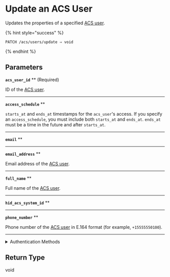 # Update an ACS User

Updates the properties of a specified [ACS user](https://docs.seam.co/latest/capability-guides/access-systems/user-management).

{% hint style="success" %}
```
PATCH /acs/users/update ⇒ void
```
{% endhint %}

## Parameters

**`acs_user_id`** ** (Required)

ID of the [ACS user](https://docs.seam.co/latest/capability-guides/access-systems/user-management).

---

**`access_schedule`** **

`starts_at` and `ends_at` timestamps for the `acs_user`'s access. If you specify an `access_schedule`, you must include both `starts_at` and `ends_at`. `ends_at` must be a time in the future and after `starts_at`.

---

**`email`** **

---

**`email_address`** **

Email address of the [ACS user](https://docs.seam.co/latest/capability-guides/access-systems/user-management).

---

**`full_name`** **

Full name of the [ACS user](https://docs.seam.co/latest/capability-guides/access-systems/user-management).

---

**`hid_acs_system_id`** **

---

**`phone_number`** **

Phone number of the [ACS user](https://docs.seam.co/latest/capability-guides/access-systems/user-management) in E.164 format (for example, `+15555550100`).

---


<details>

<summary>Authentication Methods</summary>

- API key
- Personal access token
  <br>Must also include the `seam-workspace` header in the request.
</details>

## Return Type

void
